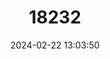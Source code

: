 ---
title: "18232"
category: "Procapra gutturosa"
draft: false
date: 2024-02-22 13:03:50
languages:
  English: ["Dzeren", "Mongolian Gazelle"]
  Russian: ["Dzeren"]
  Spanish; Castilian: ["Gacela de Mongolia"]
  French: ["Gazelle de la Mongolie"]
  German: ["Mongoleigazelle"]
  Mongolian: ["Tsagaan dzeer"]
---